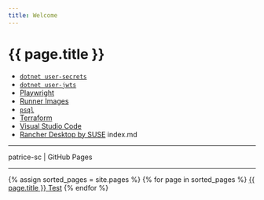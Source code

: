 ```yaml
---
title: Welcome
---
```

# {{ page.title }}
- [`dotnet user-secrets`](https://learn.microsoft.com/en-us/aspnet/core/security/app-secrets)
- [`dotnet user-jwts`](https://learn.microsoft.com/en-us/aspnet/core/security/authentication/jwt-authn)
- [Playwright](https://playwright.dev/)
- [Runner Images](https://github.com/actions/runner-images/tree/main?tab=readme-ov-file#readme)
- [`psql`](https://www.postgresql.org/docs/current/app-psql.html)
- [Terraform](https://developer.hashicorp.com/terraform)
- [Visual Studio Code](https://code.visualstudio.com/)
- [Rancher Desktop by SUSE](https://rancherdesktop.io/)
index.md
<hr>
patrice-sc | GitHub Pages
<hr>
{% assign sorted_pages = site.pages %}
{% for page in sorted_pages %}
  <a href="{{ page.url }}">{{ page.title }} Test</a>
{% endfor %}
